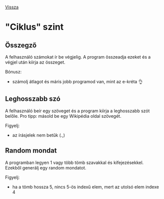[Vissza](../README.md)

# "Ciklus" szint

## Összegző

A felhasználó számokat ír be végjelig.
A program összeadja ezeket és a végjel után kiírja az összeget.

Bónusz:
- számolj átlagot és máris jobb programod van, mint az e-kréta :ok_hand:

## Leghosszabb szó

A felhasználó beír egy szöveget és a program kiírja a leghosszabb szót belőle. Pro tipp: másold be egy Wikipédia oldal szövegét.

Figyelj:
- az írásjelek nem betűk (.,)

## Random mondat

A programban legyen 1 vagy több tömb szavakkal és kifejezésekkel. Ezekből generálj egy random mondatot.

Figyelj:
- ha a tömb hossza 5, nincs 5-ös indexű elem, mert az utolsó elem indexe 4